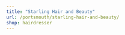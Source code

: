 ```yaml
---
title: "Starling Hair and Beauty"
url: /portsmouth/starling-hair-and-beauty/
shop: hairdresser
---
```

